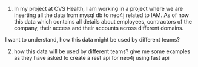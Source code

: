 1. In my project at CVS Health, I am working in a project where we are inserting all the data from mysql db to neo4j related to IAM. As of now this data which contains all details about employees, contractors of the company, their access and their accounts across different domains.

I want to understand, how this data might be used by different teams?

2. how this data will be used by different teams? give me some examples as they have asked to create a rest api for neo4j using fast api



